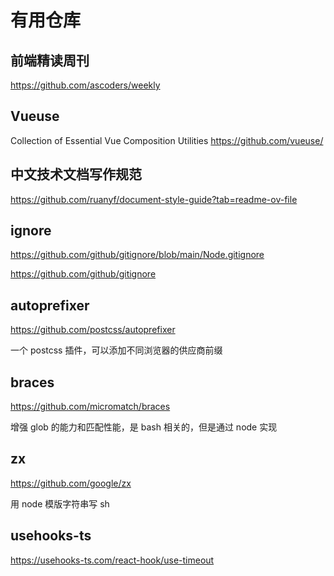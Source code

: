 # 有用仓库

## 前端精读周刊

https://github.com/ascoders/weekly

## Vueuse

Collection of Essential Vue Composition Utilities
https://github.com/vueuse/

## 中文技术文档写作规范

https://github.com/ruanyf/document-style-guide?tab=readme-ov-file

## ignore

https://github.com/github/gitignore/blob/main/Node.gitignore

https://github.com/github/gitignore

## autoprefixer

https://github.com/postcss/autoprefixer

一个 postcss 插件，可以添加不同浏览器的供应商前缀

## braces

https://github.com/micromatch/braces

增强 glob 的能力和匹配性能，是 bash 相关的，但是通过 node 实现

## zx

https://github.com/google/zx

用 node 模版字符串写 sh

## usehooks-ts

https://usehooks-ts.com/react-hook/use-timeout
